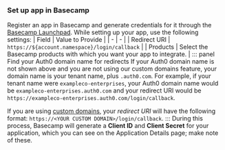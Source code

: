 ### Set up app in Basecamp
Register an app in Basecamp and generate credentials for it through the [Basecamp Launchpad](https://integrate.37signals.com/). While setting up your app, use the following settings:
| Field | Value to Provide |
| - | - |
| Redirect URI | `https://${account.namespace}/login/callback` |
| Products | Select the Basecamp products with which you want your app to integrate. |
::: panel Find your Auth0 domain name for redirects
If your Auth0 domain name is not shown above and you are not using our custom domains feature, your domain name is your tenant name, plus `.auth0.com`. For example, if your tenant name were `exampleco-enterprises`, your Auth0 domain name would be `exampleco-enterprises.auth0.com` and your redirect URI would be `https://exampleco-enterprises.auth0.com/login/callback`.

If you are using [custom domains](https://auth0.com/docs/custom-domains), your <dfn data-key="callback">redirect URI</dfn> will have the following format: `https://<YOUR CUSTOM DOMAIN>/login/callback`.
:::
During this process, Basecamp will generate a **Client ID** and **Client Secret** for your application, which you can see on the Application Details page; make note of these.
